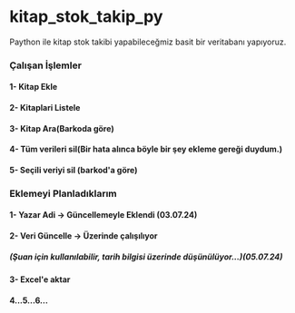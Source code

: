 # kitap_stok_takip_py
 Paython ile kitap stok takibi yapabileceğmiz basit bir veritabanı yapıyoruz.

 ### Çalışan İşlemler
 #### 1- Kitap Ekle
 #### 2- Kitaplari Listele
 #### 3- Kitap Ara(Barkoda göre)
 #### 4- Tüm verileri sil(Bir hata alınca böyle bir şey ekleme gereği duydum.)
 #### 5- Seçili veriyi sil (barkod'a göre)

 ### Eklemeyi Planladıklarım
 #### 1- Yazar Adi -> Güncellemeyle Eklendi (03.07.24)
 #### 2- Veri Güncelle -> Üzerinde çalışılıyor
 ##### (Şuan için kullanılabilir, tarih bilgisi üzerinde düşünülüyor...)(05.07.24)
 #### 3- Excel'e aktar
 #### 4...5...6...
